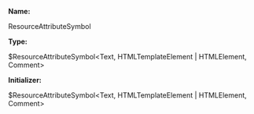 **Name:**

ResourceAttributeSymbol

**Type:**

$ResourceAttributeSymbol<Text, HTMLTemplateElement | HTMLElement, Comment>

**Initializer:**

$ResourceAttributeSymbol<Text, HTMLTemplateElement | HTMLElement, Comment>

